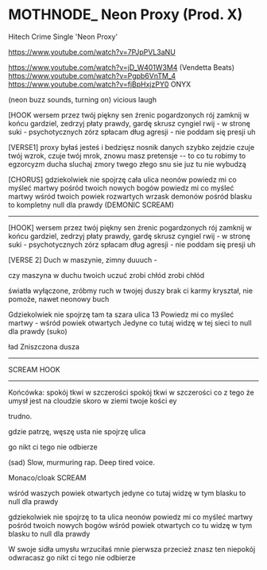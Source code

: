 # MOTHNODE_ Neon Proxy (Prod. X)
Hitech Crime Single 'Neon Proxy'

https://www.youtube.com/watch?v=7PJpPVL3aNU

https://www.youtube.com/watch?v=jD_W401W3M4 (Vendetta Beats)
https://www.youtube.com/watch?v=Pgpb6VnTM_4
https://www.youtube.com/watch?v=fjBpHxjzPY0 ONYX

(neon buzz sounds, turning on)
vicious laugh

[HOOK
wersem przez twój piękny sen źrenic pogardzonych rój
zamknij w końcu gardziel, zedrzyj płaty prawdy, gardę skrusz 
cyngiel rwij - w stronę suki - psychotycznych zórz 
spłacam dług agresji - nie poddam się presji uh

[VERSE1]
proxy byłaś jesteś i bedzięsz
nosnik danych szybko zejdzie
czuje twój wzrok, czuje twój mrok, 
znowu masz pretensje --
to co tu robimy to egzorcyzm ducha
sluchaj zmory twego złego snu sie juz tu nie wybudzą

[CHORUS]
gdziekolwiek nie spojrzę cała ulica neonów 
powiedz mi co myśleć martwy pośród twoich nowych bogów
powiedz mi co myśleć martwy wśród twoich powiek rozwartych
wrzask demonów pośród blasku to kompletny null dla prawdy
(DEMONIC SCREAM)

---

[HOOK]
wersem przez twój piękny sen źrenic pogardzonych rój
zamknij w końcu gardziel, zedrzyj płaty prawdy, gardę skrusz 
cyngiel rwij - w stronę suki - psychotycznych zórz 
spłacam dług agresji - nie poddam się presji uh

[VERSE 2]
Duch w maszynie, zimny duuuch -

czy maszyna w duchu twoich uczuć
zrobi chłód zrobi chłód

światła wyłączone, zróbmy ruch
w twojej duszy brak ci karmy 
kryształ, nie pomoże, nawet neonowy buch

Gdziekolwiek nie spojrzę tam ta szara ulica 13
Powiedz mi co myśleć martwy - wśród powiek otwartych 
Jedyne co tutaj widzę w tej sieci to null dla prawdy
(suko)

ład Zniszczona dusza

---

SCREAM HOOK


---

Końcówka:
spokój tkwi w szczerości
spokój tkwi w szczerości
co z tego że umysł jest na cloudzie
skoro w ziemi twoje kości ey



trudno.

gdzie patrzę, węszę  usta nie spojrzę ulica

go nikt ci tego nie odbierze

(sad)
Slow, murmuring rap. Deep tired voice.


Monaco/cloak
SCREAM

wśród waszych powiek otwartych 
jedyne co tutaj widzę w tym blasku to null dla prawdy

gdziekolwiek nie spojrzę to ta ulica neonów 
powiedz mi co myśleć martwy pośród twoich nowych bogów 
wśród powiek otwartych co tu widzę w tym blasku to null dla prawdy

W swoje sidła umysłu wrzuciłaś mnie pierwsza
przecież znasz ten niepokój odwracasz go nikt ci tego nie odbierze
